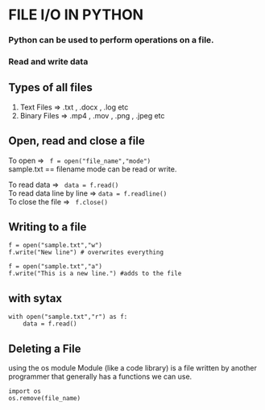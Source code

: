 # FILE I/O IN PYTHON

### Python can be used to perform operations on a file.

### Read and write data

## Types of all files

1. Text Files => .txt , .docx , .log etc
2. Binary Files => .mp4 , .mov , .png , .jpeg etc

## Open, read and close a file

To open => ` f = open("file_name","mode")` <br>
sample.txt == filename
mode can be read or write.

To read data => ` data = f.read()`<br>
To read data line by line => `data = f.readline()`<br>
To close the file => ` f.close()`

## Writing to a file

    f = open("sample.txt","w")
    f.write("New line") # overwrites everything

    f = open("sample.txt","a")
    f.write("This is a new line.") #adds to the file

## with sytax

    with open("sample.txt","r") as f:
        data = f.read()

## Deleting a File

using the os module
Module (like a code library) is a file written by another programmer that generally has a functions we can use.

    import os
    os.remove(file_name)
